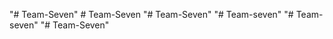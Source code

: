 "# Team-Seven" 
#   T e a m - S e v e n  
 "# Team-Seven" 
"# Team-seven" 
"# Team-seven" 
"# Team-Seven" 
